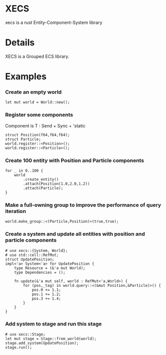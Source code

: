 # XECS
xecs is a rust Entity-Component-System library
# Details
XECS is a Grouped ECS library.
# Examples
### Create an empty world
```no_run
let mut world = World::new();
```
### Register some components
Component is T : Send + Sync + 'static
```no_run
struct Position(f64,f64,f64);
struct Particle;
world.register::<Position>();
world.register::<Particle>();
```
### Create 100 entity with Position and Particle components
```no_run
for _ in 0..100 {
    world
        .create_entity()
        .attach(Position(1.0,2.0,1.2))
        .attach(Particle);
}

```
### Make a full-owning group to improve the performance of query iteration
```no_run
world.make_group::<(Particle,Position)>(true,true);
```
### Create a system and update all entities with position and particle components
```no_run
# use xecs::{System, World};
# use std::cell::RefMut;
struct UpdatePosition;
impl<'a> System<'a> for UpdatePosition {
    type Resource = (&'a mut World);
    type Dependencies = ();

    fn update(&'a mut self, world : RefMut<'a,World>) {
        for (pos,_tag) in world.query::<(&mut Position,&Particle)>() {
            pos.0 += 1.1;
            pos.1 += 1.2;
            pos.3 += 1.4;
        }
    }
}
```
### Add system to stage and run this stage
```no_run
# use xecs::Stage;
let mut stage = Stage::from_world(world);
stage.add_system(UpdatePosition);
stage.run();
```
